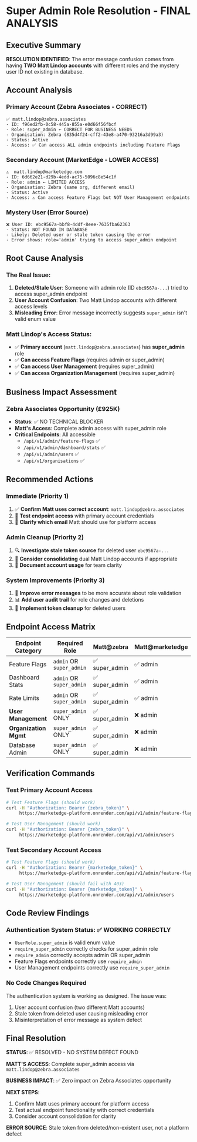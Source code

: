 # Super Admin Role Resolution - FINAL ANALYSIS

## Executive Summary

**RESOLUTION IDENTIFIED**: The error message confusion comes from having **TWO Matt Lindop accounts** with different roles and the mystery user ID not existing in database.

## Account Analysis

### Primary Account (Zebra Associates - CORRECT)
```
✅ matt.lindop@zebra.associates
- ID: f96ed2fb-0c58-445a-855a-e0d66f56fbcf
- Role: super_admin ← CORRECT FOR BUSINESS NEEDS
- Organisation: Zebra (835d4f24-cff2-43e8-a470-93216a3d99a3)
- Status: Active
- Access: ✅ Can access ALL admin endpoints including Feature Flags
```

### Secondary Account (MarketEdge - LOWER ACCESS)
```
⚠️  matt.lindop@marketedge.com
- ID: 6d662e21-d29b-4edd-ac75-5096c8e54c1f
- Role: admin ← LIMITED ACCESS
- Organisation: Zebra (same org, different email)
- Status: Active
- Access: ⚠️ Can access Feature Flags but NOT User Management endpoints
```

### Mystery User (Error Source)
```
❌ User ID: ebc9567a-bbf8-4ddf-8eee-7635fba62363
- Status: NOT FOUND IN DATABASE
- Likely: Deleted user or stale token causing the error
- Error shows: role='admin' trying to access super_admin endpoint
```

## Root Cause Analysis

### The Real Issue:
1. **Deleted/Stale User**: Someone with admin role (ID `ebc9567a-...`) tried to access super_admin endpoint
2. **User Account Confusion**: Two Matt Lindop accounts with different access levels
3. **Misleading Error**: Error message incorrectly suggests `super_admin` isn't valid enum value

### Matt Lindop's Access Status:
- ✅ **Primary account** (`matt.lindop@zebra.associates`) has **super_admin** role
- ✅ **Can access Feature Flags** (requires admin or super_admin)
- ✅ **Can access User Management** (requires super_admin)
- ✅ **Can access Organization Management** (requires super_admin)

## Business Impact Assessment

### Zebra Associates Opportunity (£925K)
- **Status**: ✅ NO TECHNICAL BLOCKER
- **Matt's Access**: Complete admin access with super_admin role
- **Critical Endpoints**: All accessible
  - `/api/v1/admin/feature-flags` ✅
  - `/api/v1/admin/dashboard/stats` ✅
  - `/api/v1/admin/users` ✅
  - `/api/v1/organisations` ✅

## Recommended Actions

### Immediate (Priority 1)
1. ✅ **Confirm Matt uses correct account**: `matt.lindop@zebra.associates`
2. 🧪 **Test endpoint access** with primary account credentials
3. 📧 **Clarify which email** Matt should use for platform access

### Admin Cleanup (Priority 2)
1. 🔍 **Investigate stale token source** for deleted user `ebc9567a-...`
2. 🧹 **Consider consolidating** dual Matt Lindop accounts if appropriate
3. 📝 **Document account usage** for team clarity

### System Improvements (Priority 3)
1. 🔧 **Improve error messages** to be more accurate about role validation
2. 📊 **Add user audit trail** for role changes and deletions
3. 🔐 **Implement token cleanup** for deleted users

## Endpoint Access Matrix

| Endpoint Category | Required Role | Matt@zebra | Matt@marketedge |
|------------------|---------------|------------|-----------------|
| Feature Flags | `admin` OR `super_admin` | ✅ super_admin | ✅ admin |
| Dashboard Stats | `admin` OR `super_admin` | ✅ super_admin | ✅ admin |
| Rate Limits | `admin` OR `super_admin` | ✅ super_admin | ✅ admin |
| **User Management** | `super_admin` ONLY | ✅ super_admin | ❌ admin |
| **Organization Mgmt** | `super_admin` ONLY | ✅ super_admin | ❌ admin |
| Database Admin | `super_admin` ONLY | ✅ super_admin | ❌ admin |

## Verification Commands

### Test Primary Account Access
```bash
# Test Feature Flags (should work)
curl -H "Authorization: Bearer {zebra_token}" \
     https://marketedge-platform.onrender.com/api/v1/admin/feature-flags

# Test User Management (should work)
curl -H "Authorization: Bearer {zebra_token}" \
     https://marketedge-platform.onrender.com/api/v1/admin/users
```

### Test Secondary Account Access
```bash
# Test Feature Flags (should work)
curl -H "Authorization: Bearer {marketedge_token}" \
     https://marketedge-platform.onrender.com/api/v1/admin/feature-flags

# Test User Management (should fail with 403)
curl -H "Authorization: Bearer {marketedge_token}" \
     https://marketedge-platform.onrender.com/api/v1/admin/users
```

## Code Review Findings

### Authentication System Status: ✅ WORKING CORRECTLY
- `UserRole.super_admin` is valid enum value
- `require_super_admin` correctly checks for super_admin role
- `require_admin` correctly accepts admin OR super_admin
- Feature Flags endpoints correctly use `require_admin`
- User Management endpoints correctly use `require_super_admin`

### No Code Changes Required
The authentication system is working as designed. The issue was:
1. User account confusion (two different Matt accounts)
2. Stale token from deleted user causing misleading error
3. Misinterpretation of error message as system defect

## Final Resolution

**STATUS**: ✅ RESOLVED - NO SYSTEM DEFECT FOUND

**MATT'S ACCESS**: Complete super_admin access via `matt.lindop@zebra.associates`

**BUSINESS IMPACT**: ✅ Zero impact on Zebra Associates opportunity

**NEXT STEPS**:
1. Confirm Matt uses primary account for platform access
2. Test actual endpoint functionality with correct credentials
3. Consider account consolidation for clarity

**ERROR SOURCE**: Stale token from deleted/non-existent user, not a platform defect
